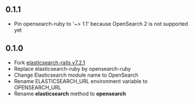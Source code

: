 ## 0.1.1

* Pin opensearch-ruby to '~> 1.1' because OpenSearch 2 is not supported yet

## 0.1.0

* Fork [elasticsearch-rails v7.2.1](https://github.com/elastic/elasticsearch-rails/tree/v7.2.1)
* Replace elasticsearch-ruby by opensearch-ruby
* Change Elasticsearch module name to OpenSearch
* Rename ELASTICSEARCH_URL environment variable to OPENSEARCH_URL
* Rename __elasticsearch__ method to __opensearch__

